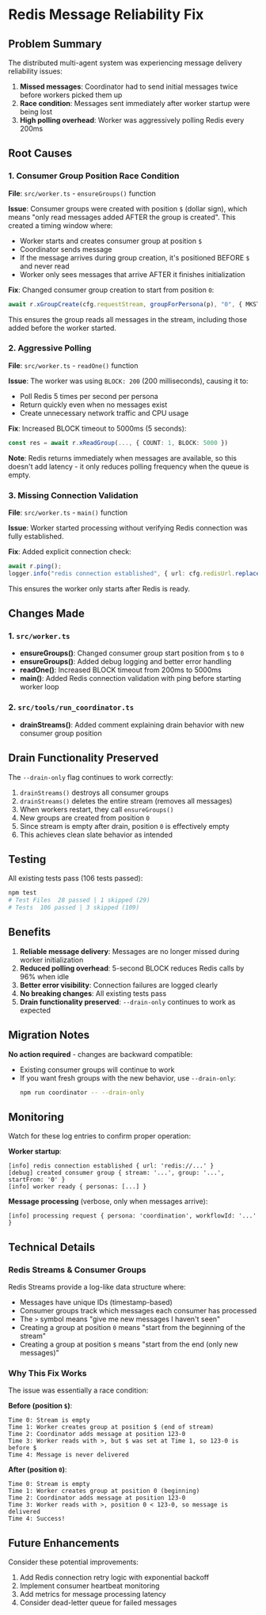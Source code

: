 # Redis Message Reliability Fix

## Problem Summary

The distributed multi-agent system was experiencing message delivery reliability issues:
1. **Missed messages**: Coordinator had to send initial messages twice before workers picked them up
2. **Race condition**: Messages sent immediately after worker startup were being lost
3. **High polling overhead**: Worker was aggressively polling Redis every 200ms

## Root Causes

### 1. Consumer Group Position Race Condition
**File**: `src/worker.ts` - `ensureGroups()` function

**Issue**: Consumer groups were created with position `$` (dollar sign), which means "only read messages added AFTER the group is created". This created a timing window where:
- Worker starts and creates consumer group at position `$`
- Coordinator sends message
- If the message arrives during group creation, it's positioned BEFORE `$` and never read
- Worker only sees messages that arrive AFTER it finishes initialization

**Fix**: Changed consumer group creation to start from position `0`:
```typescript
await r.xGroupCreate(cfg.requestStream, groupForPersona(p), "0", { MKSTREAM: true });
```

This ensures the group reads all messages in the stream, including those added before the worker started.

### 2. Aggressive Polling
**File**: `src/worker.ts` - `readOne()` function

**Issue**: The worker was using `BLOCK: 200` (200 milliseconds), causing it to:
- Poll Redis 5 times per second per persona
- Return quickly even when no messages exist
- Create unnecessary network traffic and CPU usage

**Fix**: Increased BLOCK timeout to 5000ms (5 seconds):
```typescript
const res = await r.xReadGroup(..., { COUNT: 1, BLOCK: 5000 })
```

**Note**: Redis returns immediately when messages are available, so this doesn't add latency - it only reduces polling frequency when the queue is empty.

### 3. Missing Connection Validation
**File**: `src/worker.ts` - `main()` function

**Issue**: Worker started processing without verifying Redis connection was fully established.

**Fix**: Added explicit connection check:
```typescript
await r.ping();
logger.info("redis connection established", { url: cfg.redisUrl.replace(/:[^:@]+@/, ':***@') });
```

This ensures the worker only starts after Redis is ready.

## Changes Made

### 1. `src/worker.ts`
- **ensureGroups()**: Changed consumer group start position from `$` to `0`
- **ensureGroups()**: Added debug logging and better error handling
- **readOne()**: Increased BLOCK timeout from 200ms to 5000ms
- **main()**: Added Redis connection validation with ping before starting worker loop

### 2. `src/tools/run_coordinator.ts`
- **drainStreams()**: Added comment explaining drain behavior with new consumer group position

## Drain Functionality Preserved

The `--drain-only` flag continues to work correctly:

1. `drainStreams()` destroys all consumer groups
2. `drainStreams()` deletes the entire stream (removes all messages)
3. When workers restart, they call `ensureGroups()`
4. New groups are created from position `0`
5. Since stream is empty after drain, position `0` is effectively empty
6. This achieves clean slate behavior as intended

## Testing

All existing tests pass (106 tests passed):
```bash
npm test
# Test Files  28 passed | 1 skipped (29)
# Tests  106 passed | 3 skipped (109)
```

## Benefits

1. **Reliable message delivery**: Messages are no longer missed during worker initialization
2. **Reduced polling overhead**: 5-second BLOCK reduces Redis calls by 96% when idle
3. **Better error visibility**: Connection failures are logged clearly
4. **No breaking changes**: All existing tests pass
5. **Drain functionality preserved**: `--drain-only` continues to work as expected

## Migration Notes

**No action required** - changes are backward compatible:
- Existing consumer groups will continue to work
- If you want fresh groups with the new behavior, use `--drain-only`:
  ```bash
  npm run coordinator -- --drain-only
  ```

## Monitoring

Watch for these log entries to confirm proper operation:

**Worker startup**:
```
[info] redis connection established { url: 'redis://...' }
[debug] created consumer group { stream: '...', group: '...', startFrom: '0' }
[info] worker ready { personas: [...] }
```

**Message processing** (verbose, only when messages arrive):
```
[info] processing request { persona: 'coordination', workflowId: '...' }
```

## Technical Details

### Redis Streams & Consumer Groups

Redis Streams provide a log-like data structure where:
- Messages have unique IDs (timestamp-based)
- Consumer groups track which messages each consumer has processed
- The `>` symbol means "give me new messages I haven't seen"
- Creating a group at position `0` means "start from the beginning of the stream"
- Creating a group at position `$` means "start from the end (only new messages)"

### Why This Fix Works

The issue was essentially a race condition:

**Before (position `$`)**:
```
Time 0: Stream is empty
Time 1: Worker creates group at position $ (end of stream)
Time 2: Coordinator adds message at position 123-0
Time 3: Worker reads with >, but $ was set at Time 1, so 123-0 is before $
Time 4: Message is never delivered
```

**After (position `0`)**:
```
Time 0: Stream is empty  
Time 1: Worker creates group at position 0 (beginning)
Time 2: Coordinator adds message at position 123-0
Time 3: Worker reads with >, position 0 < 123-0, so message is delivered
Time 4: Success!
```

## Future Enhancements

Consider these potential improvements:
1. Add Redis connection retry logic with exponential backoff
2. Implement consumer heartbeat monitoring
3. Add metrics for message processing latency
4. Consider dead-letter queue for failed messages
